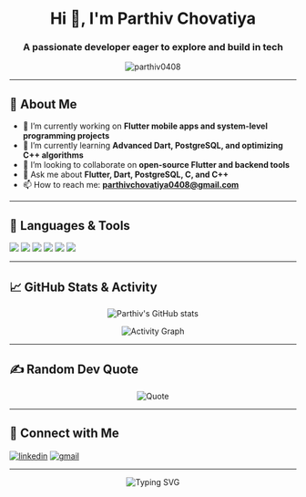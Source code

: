 <!---- 👋 Hi, I’m @PARTHIVCHOVATIYA
- 👀 I’m interested in ...
- 🌱 I’m currently learning ...
- 💞️ I’m looking to collaborate on ...
- 📫 How to reach me ...

-  <img src="https://komarev.com/ghpvc/?username=parthiv0408&label=Profile%20views&color=0e75b6&style=flat" alt="Parthiv" />
<div style="display: flex; justify-content: center; align-items: center; gap: 20px; margin-bottom: 20px;">
    <img src="https://github-readme-activity-graph.vercel.app/graph?username=parthiv0408&theme=xcode&hide_border=true" />
  </div> --->
<!--- <img src="https://github-readme-stats.vercel.app/api?username=parthiv0408&show_icons=true&theme=gruvbox&count_private=true" alt="xiaomingx's GitHub stats" style="max-width: 400px; border-radius: 8px; box-shadow: 0 2px 5px rgba(0, 0, 0, 0.1);"/>
--->
<!---
PARTHIVCHOVATIYA0408/PARTHIVCHOVATIYA0408 is a ✨ special ✨ repository because its `README.md` (this file) appears on your GitHub profile.
You can click the Preview link to take a look at your changes.
--->

<h1 align="center">Hi 👋, I'm Parthiv Chovatiya</h1>
<h3 align="center">A passionate developer eager to explore and build in tech</h3>

<p align="center">
  <img src="https://komarev.com/ghpvc/?username=parthiv0408&label=Profile%20views&color=0e75b6&style=flat" alt="parthiv0408" />
</p>

---

## 🧠 About Me

- 🔭 I’m currently working on **Flutter mobile apps and system-level programming projects**
- 🌱 I’m currently learning **Advanced Dart, PostgreSQL, and optimizing C++ algorithms**
- 👯 I’m looking to collaborate on **open-source Flutter and backend tools**
- 💬 Ask me about **Flutter, Dart, PostgreSQL, C, and C++**
- 📫 How to reach me: **parthivchovatiya0408@gmail.com**

---

## 🚀 Languages & Tools

<p align="left">
  <img src="https://img.shields.io/badge/C-00599C?style=for-the-badge&logo=c&logoColor=white"/>
  <img src="https://img.shields.io/badge/C++-00599C?style=for-the-badge&logo=c%2B%2B&logoColor=white"/>
  <img src="https://img.shields.io/badge/Dart-0175C2?style=for-the-badge&logo=dart&logoColor=white"/>
  <img src="https://img.shields.io/badge/Flutter-02569B?style=for-the-badge&logo=flutter&logoColor=white"/>
  <img src="https://img.shields.io/badge/PostgreSQL-336791?style=for-the-badge&logo=postgresql&logoColor=white"/>
  <img src="https://img.shields.io/badge/GitHub-100000?style=for-the-badge&logo=github&logoColor=white"/>
</p>

---

## 📈 GitHub Stats & Activity

<p align="center">
  <img src="https://github-readme-stats.vercel.app/api?username=parthiv0408&show_icons=true&theme=gruvbox&count_private=true" alt="Parthiv's GitHub stats" />
</p>

<!-- Add a contribution graph -->
<p align="center">
  <img src="https://github-readme-activity-graph.vercel.app/graph?username=parthiv0408&theme=xcode&hide_border=true" alt="Activity Graph">
</p>

---

## ✍️ Random Dev Quote

<p align="center">
  <img src="https://quotes-github-readme.vercel.app/api?type=horizontal&theme=tokyonight" alt="Quote">
</p>

---

## 🔗 Connect with Me

<p align="left">
  <a href="https://linkedin.com/in/parthivchovatiya" target="blank"><img align="center" src="https://img.shields.io/badge/LinkedIn-0A66C2?style=for-the-badge&logo=linkedin&logoColor=white" alt="linkedin" /></a>
  <a href="mailto:parthivchovatiya0408@gmail.com" target="blank"><img align="center" src="https://img.shields.io/badge/Gmail-D14836?style=for-the-badge&logo=gmail&logoColor=white" alt="gmail" /></a>
</p>

---

<!-- Optional: Cool typing animation -->
<p align="center">
  <img src="https://readme-typing-svg.herokuapp.com?font=Fira+Code&size=24&pause=1000&center=true&vCenter=true&width=435&lines=Flutter+%26+Dart+Developer;C%2FC%2B%2B+Problem+Solver;Open+Source+Contributor;Lifelong+Learner" alt="Typing SVG" />
</p>
